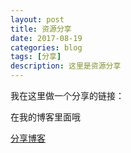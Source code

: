 ```yaml
---
layout: post
title: 资源分享
date: 2017-08-19
categories: blog
tags: [分享]
description: 这里是资源分享
---
```


我在这里做一个分享的链接：

在我的博客里面哦

[分享博客](https://a2791595978.github.io/zy.md/)
